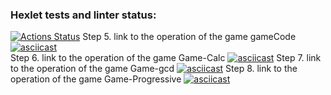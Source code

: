 ### Hexlet tests and linter status:
[![Actions Status](https://github.com/olegserbat/php-project-45/actions/workflows/hexlet-check.yml/badge.svg)](https://github.com/olegserbat/php-project-45/actions)
Step 5. link to the operation of the game gameCode      [![asciicast](https://asciinema.org/a/DqwwQRgXwf4WZMH7XfzGPBSYy.svg)](https://asciinema.org/a/DqwwQRgXwf4WZMH7XfzGPBSYy)  
Step 6. link to the operation of the game Game-Calc  [![asciicast](https://asciinema.org/a/ksLiRguWw7HQEgAajFe3iPANo.svg)](https://asciinema.org/a/ksLiRguWw7HQEgAajFe3iPANo)
Step 7. link to the operation of the game Game-gcd [![asciicast](https://asciinema.org/a/yrZvU3J9tHXaD7LYmjEEZnsjm.svg)](https://asciinema.org/a/yrZvU3J9tHXaD7LYmjEEZnsjm)
Step 8. link to the operation of the game Game-Progressive [![asciicast](https://asciinema.org/a/R3fTmFaZSwLR0R1veRlvBXZVp.svg)](https://asciinema.org/a/R3fTmFaZSwLR0R1veRlvBXZVp)